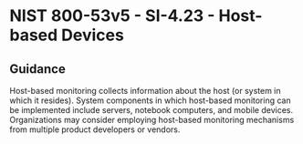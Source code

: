 # NIST 800-53v5 - SI-4.23 - Host-based Devices
## Guidance
Host-based monitoring collects information about the host (or system in which it resides). System components in which host-based monitoring can be implemented include servers, notebook computers, and mobile devices. Organizations may consider employing host-based monitoring mechanisms from multiple product developers or vendors.
